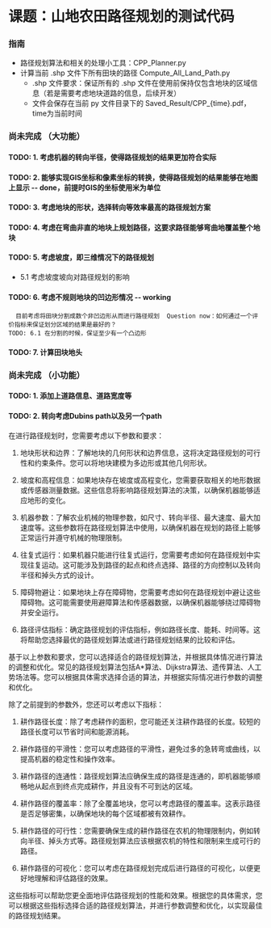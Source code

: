 # 课题：山地农田路径规划的测试代码
### 指南
* 路径规划算法和相关的处理小工具：CPP_Planner.py
* 计算当前 .shp 文件下所有田块的路径 Compute_All_Land_Path.py
  * .shp 文件要求：保证所有的 .shp 文件在使用前保持仅包含地块的区域信息（若是需要考虑地块道路的信息，后续开发）
  * 文件会保存在当前 py 文件目录下的 Saved_Result/CPP_{time}.pdf，time为当前时间


### 尚未完成 （大功能）
#### TODO: 1. 考虑机器的转向半径，使得路径规划的结果更加符合实际
#### TODO: 2. 能够实现GIS坐标和像素坐标的转换，使得路径规划的结果能够在地图上显示 -- done，前提时GIS的坐标使用米为单位
#### TODO: 3. 考虑地块的形状，选择转向等效率最高的路径规划方案
#### TODO: 4. 考虑在弯曲非直的地块上规划路径，这要求路径能够弯曲地覆盖整个地块
#### TODO: 5. 考虑坡度，即三维情况下的路径规划
* 5.1 考虑坡度坡向对路径规划的影响
#### TODO: 6. 考虑不规则地块的凹边形情况 -- working
      目前考虑将田块分割成数个非凹边形从而进行路径规划  Question now：如何通过一个评价指标来保证划分区域的结果是最好的？
    TODO: 6.1 在分割的时候，保证至少有一个凸边形
#### TODO: 7. 计算田块地头

### 尚未完成 （小功能）
#### TODO: 1. 添加上道路信息、道路宽度等
#### TODO: 2. 转向考虑Dubins path以及另一个path


在进行路径规划时，您需要考虑以下参数和要求：

1. 地块形状和边界：了解地块的几何形状和边界信息，这将决定路径规划的可行性和约束条件。您可以将地块建模为多边形或其他几何形状。

2. 坡度和高程信息：如果地块存在坡度或高程变化，您需要获取相关的地形数据或传感器测量数据。这些信息将影响路径规划算法的决策，以确保机器能够适应地形的变化。

3. 机器参数：了解农业机械的物理参数，如尺寸、转向半径、最大速度、最大加速度等。这些参数将在路径规划算法中使用，以确保机器在规划的路径上能够正常运行并遵守机械的物理限制。

4. 往复式运行：如果机器只能进行往复式运行，您需要考虑如何在路径规划中实现往复运动。这可能涉及到路径的起点和终点选择、路径的方向控制以及转向半径和掉头方式的设计。

5. 障碍物避让：如果地块上存在障碍物，您需要考虑如何在路径规划中避让这些障碍物。这可能需要使用避障算法和传感器数据，以确保机器能够绕过障碍物并安全运行。

6. 路径评估指标：确定路径规划的评估指标，例如路径长度、能耗、时间等。这将帮助您选择最优的路径规划算法或进行路径规划结果的比较和评估。

基于以上参数和要求，您可以选择适合的路径规划算法，并根据具体情况进行算法的调整和优化。常见的路径规划算法包括A*算法、Dijkstra算法、遗传算法、人工势场法等。您可以根据具体需求选择合适的算法，并根据实际情况进行参数的调整和优化。

除了之前提到的参数外，您还可以考虑以下指标：

1. 耕作路径长度：除了考虑耕作的面积，您可能还关注耕作路径的长度。较短的路径长度可以节省时间和能源消耗。

2. 耕作路径的平滑性：您可以考虑路径的平滑性，避免过多的急转弯或曲线，以提高机器的稳定性和操作效率。

3. 耕作路径的连通性：路径规划算法应确保生成的路径是连通的，即机器能够顺畅地从起点到终点完成耕作，并且没有不可到达的区域。

4. 耕作路径的覆盖率：除了全覆盖地块，您可以考虑路径的覆盖率。这表示路径是否足够密集，以确保地块的每个区域都被有效耕作。

5. 耕作路径的可行性：您需要确保生成的耕作路径在农机的物理限制内，例如转向半径、掉头方式等。路径规划算法应该根据农机的特性和限制来生成可行的路径。

6. 耕作路径的可视化：您可以考虑在路径规划完成后进行路径的可视化，以便更好地理解和评估路径的效果。

这些指标可以帮助您更全面地评估路径规划的性能和效果。根据您的具体需求，您可以根据这些指标选择合适的路径规划算法，并进行参数调整和优化，以实现最佳的路径规划结果。